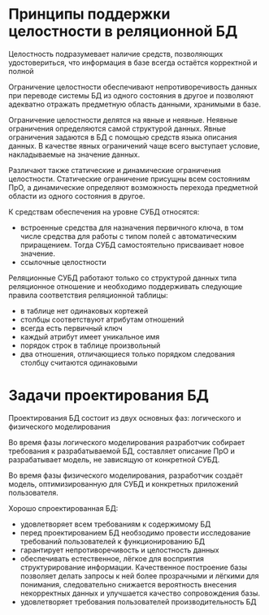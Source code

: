 # Принципы поддержки целостности в реляционной БД

Целостность подразумевает наличие средств, позволяющих удостовериться, что информация в базе всегда остаётся корректной и полной

Ограничение целостности обеспечивают непротиворечивость данных при переводе системы БД из одного состояния в другое и позволяют адекватно отражать предметную область данными, хранимыми в базе.

Ограничение целостности делятся на явные и неявные. Неявные ограничения определяются самой структурой данных. Явные ограничения задаются в БД с помощью средств языка описания данных. В качестве явных ограничений чаще всего выступает условие, накладываемые на значение данных.

Различают также статические и динамические ограничения целостности. Статические ограничение присущны всем состояниям ПрО, а динамические определяют возможность перехода предметной области из одного состояния в другое.

К средствам обеспечения на уровне СУБД относятся:

- встроенные средства для назначения первичного ключа, в том числе средства для работы с типом полей с автоматическим приращением. Тогда СУБД самостоятельно присваивает новое значение.
- ссылочные целостности

Реляционные СУБД работают только со структурой данных типа реляционное отношение и необходимо поддерживать следующие правила соответствия реляционной таблицы:

- в таблице нет одинаковых кортежей
- столбцы соответствуют атрибутам отношений
- всегда есть первичный ключ
- каждый атрибут имеет уникальное имя
- порядок строк в таблице произвольный
- два отношения, отличающиеся только порядком следования столбцу считаются одинаковыми

# Задачи проектирования БД

Проектирования БД состоит из двух основных фаз: логического и физического моделирования

Во время фазы логического моделирования разработчик собирает требования к разрабатываемой БД, составляет описание ПрО и разрабатывает модель, не зависящую от конкретной СУБД.

Во время фазы физического моделирования, разработчик создаёт модель, оптимизированную для СУБД и конкретных приложений пользователя.

Хорошо спроектированная БД:

- удовлетворяет всем требованиям к содержимому БД
- перед проектированием БД необзодимо провести исследование требований пользователей к функционированию БД
- гарантирует непротиворечивость и целостность данных
- обеспечивать естественное, лёгкое для восприятия структурирование информации. Качественное построение базы позволяет делать запросы к ней более прозрачными и лёгкими для понимания, следовательно снижается вероятность внесения некорректных данных и улучшается качество сопровождения базы.
- удовлетворяет требования пользователей производительность БД
